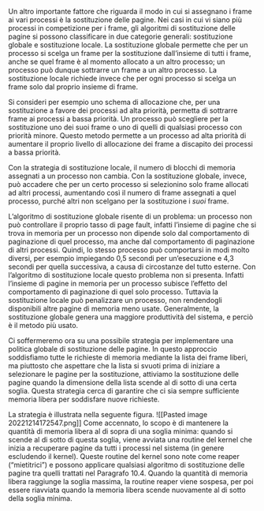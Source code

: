 Un altro importante fattore che riguarda il modo in cui si assegnano i frame ai vari processi è la sostituzione delle pagine. 
Nei casi in cui vi siano più processi in competizione per i frame, gli algoritmi di sostituzione delle pagine si possono classificare in due categorie generali: 
sostituzione globale e sostituzione locale. 
La sostituzione globale permette che per un processo si scelga un frame per la sostituzione dall’insieme di tutti i frame, anche se quel frame è al momento allocato a un altro processo; un processo può dunque sottrarre un frame a un altro processo. 
La sostituzione locale richiede invece che per ogni processo si scelga un frame solo dal proprio insieme di frame.

Si consideri per esempio uno schema di allocazione che, per una sostituzione a favore dei processi ad alta priorità, permetta di sottrarre frame ai processi a bassa priorità. 
Un processo può scegliere per la sostituzione uno dei suoi frame o uno di quelli di qualsiasi processo con priorità minore. Questo metodo permette a un processo ad alta priorità di aumentare il proprio livello di allocazione dei frame a discapito dei processi a bassa priorità.

Con la strategia di sostituzione locale, il numero di blocchi di memoria assegnati a un processo non cambia. Con la sostituzione globale, invece, può accadere che per un certo processo si selezionino solo frame allocati ad altri processi, aumentando così il numero di frame assegnati a quel processo, purché altri non scelgano per la sostituzione i _suoi_ frame.

L’algoritmo di sostituzione globale risente di un problema: 
un processo non può controllare il proprio tasso di page fault, infatti l’insieme di pagine che si trova in memoria per un processo non dipende solo dal comportamento di paginazione di quel processo, ma anche dal comportamento di paginazione di altri processi. 
Quindi, lo stesso processo può comportarsi in modi molto diversi, per esempio impiegando 0,5 secondi per un’esecuzione e 4,3 secondi per quella successiva, a causa di circostanze del tutto esterne. 
Con l’algoritmo di sostituzione locale questo problema non si presenta. Infatti l’insieme di pagine in memoria per un processo subisce l’effetto del comportamento di paginazione di quel solo processo. Tuttavia la sostituzione locale può penalizzare un processo, non rendendogli disponibili altre pagine di memoria meno usate. 
Generalmente, la sostituzione globale genera una maggiore produttività del sistema, e perciò è il metodo più usato.

Ci soffermeremo ora su una possibile strategia per implementare una politica globale di sostituzione delle pagine. 
In questo approccio soddisfiamo tutte le richieste di memoria mediante la lista dei frame liberi, ma piuttosto che aspettare che la lista si svuoti prima di iniziare a selezionare le pagine per la sostituzione, attiviamo la sostituzione delle pagine quando la dimensione della lista scende al di sotto di una certa soglia. Questa strategia cerca di garantire che ci sia sempre sufficiente memoria libera per soddisfare nuove richieste.

La strategia è illustrata nella seguente figura. 
![[Pasted image 20221214172547.png]]
Come accennato, lo scopo è di mantenere la quantità di memoria libera al di sopra di una soglia minima: quando si scende al di sotto di questa soglia, viene avviata una routine del kernel che inizia a recuperare pagine da tutti i processi nel sistema (in genere escludendo il kernel). 
Queste routine del kernel sono note come reaper (“mietitrici”) e possono applicare qualsiasi algoritmo di sostituzione delle pagine tra quelli trattati nel Paragrafo 10.4. 
Quando la quantità di memoria libera raggiunge la soglia massima, la routine reaper viene sospesa, per poi essere riavviata quando la memoria libera scende nuovamente al di sotto della soglia minima.